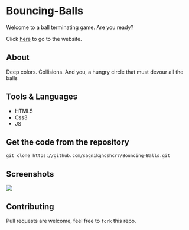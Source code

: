 # Bouncing-Balls
Welcome to a ball terminating game. 
Are you ready?

Click [here](https://sagnikghoshcr7.github.io/Bouncing-Balls/) to go to the website.

## About
Deep colors. Collisions. And you, a hungry circle that must devour all the balls

## Tools & Languages
- HTML5
- Css3
- JS

## Get the code from the repository
```
git clone https://github.com/sagnikghoshcr7/Bouncing-Balls.git
```

## Screenshots
![](https://github.com/sagnikghoshcr7/images/blob/master/Bouncing%20Balls.gif)

## Contributing
Pull requests are welcome, feel free to ```fork``` this repo.
